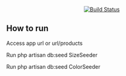 

<p align="center">
<a href="https://github.com/laravel/framework/actions"><img src="https://github.com/laravel/framework/workflows/tests/badge.svg" alt="Build Status"></a>
 
</p>

## How to run

<p>Access app url or url/products </p>
<p>Run php artisan db:seed SizeSeeder </p>
<p>Run php artisan db:seed ColorSeeder </p>